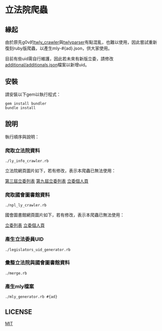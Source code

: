 # 立法院爬蟲

## 緣起

由於原先g0v的[twly_crawler](https://github.com/g0v/twly_crawler)與[twlyparser](https://github.com/g0v/twlyparser)有點混亂，也難以使用，因此嘗試重新復刻ruby版爬蟲，以產生mly-#{ad}.json，供大家使用。

目前有些uid需自行維護，因此若未來有新版立委，請修改[additional/additionals.json](additional/additionals.json)檔案以新增uid。

## 安裝

請安裝以下gem以執行程式：

```
gem install bundler
bundle install
```

## 說明

執行順序與說明：

### 爬取立法院資料

```
./ly_info_crawler.rb
```

立法院網頁圖片如下，若有修改，表示本爬蟲已無法使用：

[第三屆立委列表](page_example/ly_info_ad_3.png)
[第九屆立委列表](page_example/ly_info_ad_9.png)
[立委個人頁](page_example/ly_info_profile.png)

### 爬取國會圖書館資料

```
./npl_ly_crawler.rb
```

國會圖書館網頁圖片如下，若有修改，表示本爬蟲已無法使用：

[立委列表](page_example/npl_ly_ad.png)
[立委個人頁](page_example/npl_ly_profile.png)

### 產生立法委員UID

```
./legislators_uid_generator.rb
```

### 彙整立法院與國會圖書館資料

```
./merge.rb
```

### 產生mly檔案

```
./mly_generator.rb #{ad}
```

## LICENSE

[MIT](LICENSE.md)


